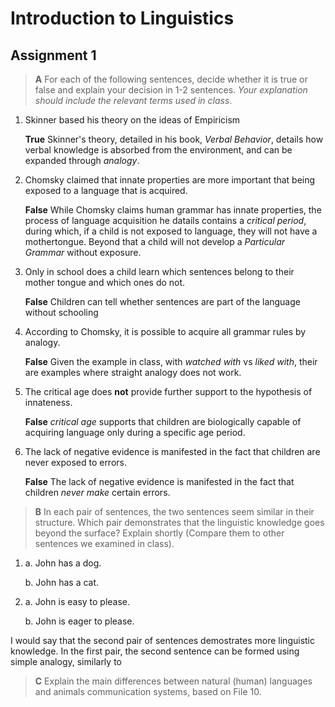 # Introduction to Linguistics

## Assignment 1

> **A** For each of the following sentences, decide whether it is true or false and explain your decision in 1-2 sentences. *Your explanation should include the relevant terms used in class*.

1. Skinner based his theory on the ideas of Empiricism

   **True** Skinner's theory, detailed in his book, *Verbal Behavior*, details how verbal knowledge is absorbed from the environment, and can be expanded through *analogy*.

2. Chomsky claimed that innate properties are more important that being exposed to a language that is acquired.

   **False** While Chomsky claims human grammar has innate properties, the process of language acquisition he datails contains a *critical period*, during which, if a child is not exposed to language, they will not have a mothertongue. Beyond that a child will not develop a *Particular Grammar* without exposure.

3. Only in school does a child learn which sentences belong to their mother tongue and which ones do not.

   **False** Children can tell whether sentences are part of the language without schooling

4. According to Chomsky, it is possible to acquire all grammar rules by analogy.

   **False** Given the example in class, with *watched with* vs *liked with*, their are examples where straight analogy does not work.

5. The critical age does **not** provide further support to the hypothesis of innateness.

   **False** *critical age* supports that children are biologically capable of acquiring language only during a specific age period.

6. The lack of negative evidence is manifested in the fact that children are never exposed to errors.

   **False** The lack of negative evidence is manifested in the fact that children *never make* certain errors.

> **B** In each pair of sentences, the two sentences seem similar in their structure. Which pair demonstrates that the linguistic knowledge goes beyond the surface? Explain shortly (Compare them to other sentences we examined in class).

1. a. John has a dog.

   b. John has a cat.

2. a. John is easy to please.

   b. John is eager to please.

I would say that the second pair of sentences demostrates more linguistic knowledge. In the first pair, the second sentence can be formed using simple analogy, similarly to 

 > **C** Explain the main differences between natural (human) languages and animals communication systems, based on File 10.

